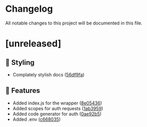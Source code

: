 # Changelog

All notable changes to this project will be documented in this file.

# [unreleased]

## 🎨 Styling

- Complately stylish docs ([56df9fa](https://github.com/yankikucuk/etsy.js/commit/56df9faf59ab293e77ff9de09855a563f1c7eff4))

## 🥳 Features

- Added index.js for the wrapper ([8e05436](https://github.com/yankikucuk/etsy.js/commit/8e0543628ea81f567bcc2e476cdca5b4d19eac52))
- Added scopes for auth requests ([1ab3959](https://github.com/yankikucuk/etsy.js/commit/1ab39595014c1311ee7ea2937d66dbf8cb648ba7))
- Added code generator for auth ([0ae92b5](https://github.com/yankikucuk/etsy.js/commit/0ae92b5bb23445fa3db6a65b1abdc44d41f34a90))
- Added .env ([c668035](https://github.com/yankikucuk/etsy.js/commit/c668035ed40af86aadcad3d6b385b8c5bed179b1))
